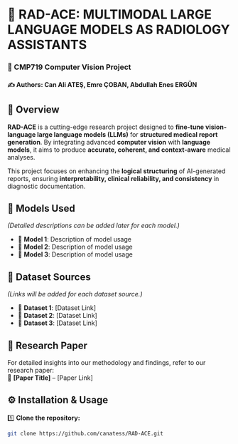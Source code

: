 # 🏥 RAD-ACE: MULTIMODAL LARGE LANGUAGE MODELS AS RADIOLOGY ASSISTANTS

### 📌 CMP719 Computer Vision Project  
#### ✍️ Authors: **Can Ali ATEŞ, Emre ÇOBAN, Abdullah Enes ERGÜN**  

## 🧐 Overview  
**RAD-ACE** is a cutting-edge research project designed to **fine-tune vision-language large language models (LLMs)** for **structured medical report generation**. By integrating advanced **computer vision** with **language models**, it aims to produce **accurate, coherent, and context-aware** medical analyses.  

This project focuses on enhancing the **logical structuring** of AI-generated reports, ensuring **interpretability, clinical reliability, and consistency** in diagnostic documentation.  

## 🧠 Models Used  
_(Detailed descriptions can be added later for each model.)_  
- 🔹 **Model 1**: Description of model usage  
- 🔹 **Model 2**: Description of model usage  
- 🔹 **Model 3**: Description of model usage  

## 📂 Dataset Sources  
_(Links will be added for each dataset source.)_  
- 🔗 **Dataset 1**: [Dataset Link]  
- 🔗 **Dataset 2**: [Dataset Link]  
- 🔗 **Dataset 3**: [Dataset Link]  

## 📄 Research Paper  
For detailed insights into our methodology and findings, refer to our research paper:  
📌 **[Paper Title]** – [Paper Link]  

## ⚙️ Installation & Usage  
1️⃣ **Clone the repository:**  
   ```bash
   git clone https://github.com/canatess/RAD-ACE.git
